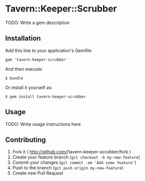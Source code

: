 # Tavern::Keeper::Scrubber

TODO: Write a gem description

## Installation

Add this line to your application's Gemfile:

    gem 'tavern-keeper-scrubber'

And then execute:

    $ bundle

Or install it yourself as:

    $ gem install tavern-keeper-scrubber

## Usage

TODO: Write usage instructions here

## Contributing

1. Fork it ( http://github.com/<my-github-username>/tavern-keeper-scrubber/fork )
2. Create your feature branch (`git checkout -b my-new-feature`)
3. Commit your changes (`git commit -am 'Add some feature'`)
4. Push to the branch (`git push origin my-new-feature`)
5. Create new Pull Request
